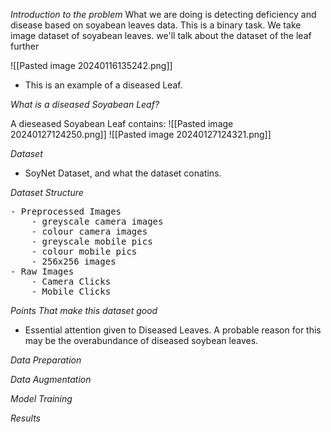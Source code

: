 
_Introduction to the problem_ 
What we are doing is detecting deficiency and disease based on soyabean leaves data. This is a binary task. We take image dataset of soyabean leaves. we'll talk about the dataset of the leaf further

![[Pasted image 20240116135242.png]] 

- This is an example of a diseased Leaf. 

_What is a diseased Soyabean Leaf?_

A dieseased Soyabean Leaf contains:
![[Pasted image 20240127124250.png]]
![[Pasted image 20240127124321.png]]

_Dataset_

- SoyNet Dataset, and what the dataset conatins.




_Dataset Structure_
<pre>
- Preprocessed Images
	- greyscale camera images
	- colour camera images
	- greyscale mobile pics
	- colour mobile pics
	- 256x256 images
- Raw Images
	- Camera Clicks
	- Mobile Clicks
</pre>



_Points That make this dataset good_ 

- Essential attention given to Diseased Leaves. A probable reason for this may be the overabundance of diseased soybean leaves. 


_Data Preparation_


_Data Augmentation_


_Model Training_


_Results_ 
